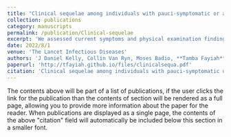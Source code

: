 ```yaml
---
title: "Clinical sequelae among individuals with pauci-symptomatic or asymptomatic Ebola virus infection and unrecognised Ebola virus disease in Liberia: a longitudinal cohort study"
collection: publications
category: manuscripts
permalink: /publication/Clinical-sequelae
excerpt: 'We assessed current symptoms and physical examination findings among individuals with pauci-symptomatic or asymptomatic infection and unrecognised Ebola virus disease compared with Ebola virus disease survivors and uninfected contacts.'
date: 2022/8/1
venue: 'The Lancet Infectious Diseases'
authors: 'J Daniel Kelly, Collin Van Ryn, Moses Badio, **Tamba Fayiah**, Kumblytee Johnson, Dehkontee Gayedyu-Dennis, Sheri D Weiser, Travis C Porco, Jeffery N Martin, Michael C Sneller, George W Rutherford, Cavan Reilly, Mosoka P Fallah, J Soka Moses'
paperurl: 'http://tfayiah.github.io/files/clinicalsequa.pdf'
citation: 'Clinical sequelae among individuals with pauci-symptomatic or asymptomatic Ebola virus infection and unrecognised Ebola virus disease in Liberia: a longitudinal cohort study, Kelly, J Daniel et al. The Lancet Infectious Diseases, Volume 22, Issue 8, 1163 - 1171'
---
```


The contents above will be part of a list of publications, if the user clicks the link for the publication than the contents of section will be rendered as a full page, allowing you to provide more information about the paper for the reader. When publications are displayed as a single page, the contents of the above "citation" field will automatically be included below this section in a smaller font.